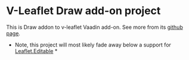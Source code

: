# V-Leaflet Draw add-on project

This is Draw addon to v-leaflet Vaadin add-on. See more from its [github page](https://github.com/mstahv/v-leaflet).

* Note, this project will most likely fade away below a support for [Leaflet.Editable](https://github.com/yohanboniface/Leaflet.Editable) *

